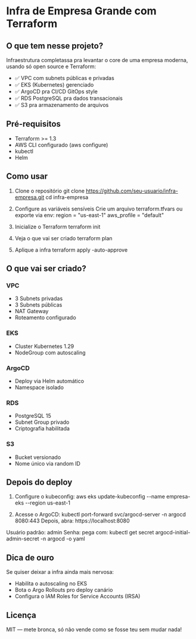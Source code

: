 # Infra de Empresa Grande com Terraform

## O que tem nesse projeto?
Infraestrutura completassa pra levantar o core de uma empresa moderna, usando só open source e Terraform:

- ✅ VPC com subnets públicas e privadas
- ✅ EKS (Kubernetes) gerenciado
- ✅ ArgoCD pra CI/CD GitOps style
- ✅ RDS PostgreSQL pra dados transacionais
- ✅ S3 pra armazenamento de arquivos

## Pré-requisitos
- Terraform >= 1.3
- AWS CLI configurado (aws configure)
- kubectl
- Helm

## Como usar
1. Clone o repositório
git clone https://github.com/seu-usuario/infra-empresa.git
cd infra-empresa

2. Configure as variáveis sensíveis
Crie um arquivo terraform.tfvars ou exporte via env:
region = "us-east-1"
aws_profile = "default"

3. Inicialize o Terraform
terraform init

4. Veja o que vai ser criado
terraform plan

5. Aplique a infra
terraform apply -auto-approve

## O que vai ser criado?

### VPC
- 3 Subnets privadas
- 3 Subnets públicas
- NAT Gateway
- Roteamento configurado

### EKS
- Cluster Kubernetes 1.29
- NodeGroup com autoscaling

### ArgoCD
- Deploy via Helm automático
- Namespace isolado

### RDS
- PostgreSQL 15
- Subnet Group privado
- Criptografia habilitada

### S3
- Bucket versionado
- Nome único via random ID

## Depois do deploy

1. Configure o kubeconfig:
aws eks update-kubeconfig --name empresa-eks --region us-east-1

2. Acesse o ArgoCD:
kubectl port-forward svc/argocd-server -n argocd 8080:443
Depois, abra: https://localhost:8080

Usuário padrão: admin
Senha: pega com:
kubectl get secret argocd-initial-admin-secret -n argocd -o yaml

## Dica de ouro
Se quiser deixar a infra ainda mais nervosa:
- Habilita o autoscaling no EKS
- Bota o Argo Rollouts pro deploy canário
- Configura o IAM Roles for Service Accounts (IRSA)

## Licença
MIT — mete bronca, só não vende como se fosse teu sem mudar nada!
